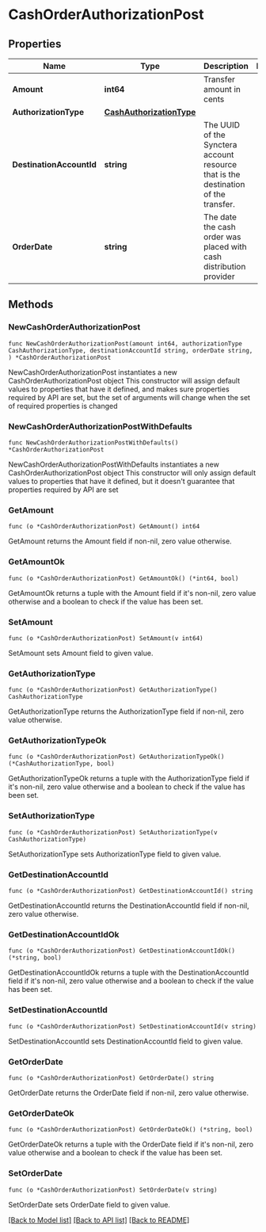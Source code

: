# CashOrderAuthorizationPost

## Properties

Name | Type | Description | Notes
------------ | ------------- | ------------- | -------------
**Amount** | **int64** | Transfer amount in cents | 
**AuthorizationType** | [**CashAuthorizationType**](CashAuthorizationType.md) |  | 
**DestinationAccountId** | **string** | The UUID of the Synctera account resource that is the destination of the transfer.  | 
**OrderDate** | **string** | The date the cash order was placed with cash distribution provider | 

## Methods

### NewCashOrderAuthorizationPost

`func NewCashOrderAuthorizationPost(amount int64, authorizationType CashAuthorizationType, destinationAccountId string, orderDate string, ) *CashOrderAuthorizationPost`

NewCashOrderAuthorizationPost instantiates a new CashOrderAuthorizationPost object
This constructor will assign default values to properties that have it defined,
and makes sure properties required by API are set, but the set of arguments
will change when the set of required properties is changed

### NewCashOrderAuthorizationPostWithDefaults

`func NewCashOrderAuthorizationPostWithDefaults() *CashOrderAuthorizationPost`

NewCashOrderAuthorizationPostWithDefaults instantiates a new CashOrderAuthorizationPost object
This constructor will only assign default values to properties that have it defined,
but it doesn't guarantee that properties required by API are set

### GetAmount

`func (o *CashOrderAuthorizationPost) GetAmount() int64`

GetAmount returns the Amount field if non-nil, zero value otherwise.

### GetAmountOk

`func (o *CashOrderAuthorizationPost) GetAmountOk() (*int64, bool)`

GetAmountOk returns a tuple with the Amount field if it's non-nil, zero value otherwise
and a boolean to check if the value has been set.

### SetAmount

`func (o *CashOrderAuthorizationPost) SetAmount(v int64)`

SetAmount sets Amount field to given value.


### GetAuthorizationType

`func (o *CashOrderAuthorizationPost) GetAuthorizationType() CashAuthorizationType`

GetAuthorizationType returns the AuthorizationType field if non-nil, zero value otherwise.

### GetAuthorizationTypeOk

`func (o *CashOrderAuthorizationPost) GetAuthorizationTypeOk() (*CashAuthorizationType, bool)`

GetAuthorizationTypeOk returns a tuple with the AuthorizationType field if it's non-nil, zero value otherwise
and a boolean to check if the value has been set.

### SetAuthorizationType

`func (o *CashOrderAuthorizationPost) SetAuthorizationType(v CashAuthorizationType)`

SetAuthorizationType sets AuthorizationType field to given value.


### GetDestinationAccountId

`func (o *CashOrderAuthorizationPost) GetDestinationAccountId() string`

GetDestinationAccountId returns the DestinationAccountId field if non-nil, zero value otherwise.

### GetDestinationAccountIdOk

`func (o *CashOrderAuthorizationPost) GetDestinationAccountIdOk() (*string, bool)`

GetDestinationAccountIdOk returns a tuple with the DestinationAccountId field if it's non-nil, zero value otherwise
and a boolean to check if the value has been set.

### SetDestinationAccountId

`func (o *CashOrderAuthorizationPost) SetDestinationAccountId(v string)`

SetDestinationAccountId sets DestinationAccountId field to given value.


### GetOrderDate

`func (o *CashOrderAuthorizationPost) GetOrderDate() string`

GetOrderDate returns the OrderDate field if non-nil, zero value otherwise.

### GetOrderDateOk

`func (o *CashOrderAuthorizationPost) GetOrderDateOk() (*string, bool)`

GetOrderDateOk returns a tuple with the OrderDate field if it's non-nil, zero value otherwise
and a boolean to check if the value has been set.

### SetOrderDate

`func (o *CashOrderAuthorizationPost) SetOrderDate(v string)`

SetOrderDate sets OrderDate field to given value.



[[Back to Model list]](../README.md#documentation-for-models) [[Back to API list]](../README.md#documentation-for-api-endpoints) [[Back to README]](../README.md)


